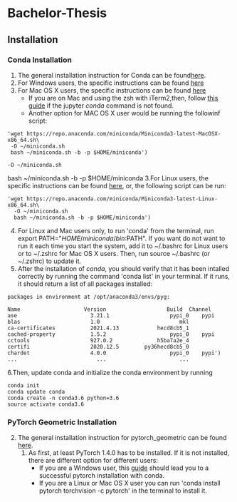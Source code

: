 # Bachelor-Thesis

## Installation
### Conda Installation
1. The general installation instruction for Conda can be found[here](https://docs.conda.io/projects/continuumio-conda/en/latest/user-guide/install/index.html).
  1. For Windows users, the specific instructions can be found [here](https://docs.conda.io/projects/continuumio-conda/en/latest/user-guide/install/windows.html)
  2. For Mac OS X users, the specific instructions can be found [here](https://docs.conda.io/projects/continuumio-conda/en/latest/user-guide/install/windows.html)
      * If you are on Mac and using the zsh with iTerm2,then, follow [this guide](https://medium.com/@sumitmenon/how-to-get-anaconda-to-work-with-oh-my-zsh-on-mac-os-x-7c1c7247d896) if the jupyter _conda_ command is not found.
      * Another option for MAC OS X user would be running the followinf script:
   ~~~~
  'wget https://repo.anaconda.com/miniconda/Miniconda3-latest-MacOSX-x86_64.sh\
    -O ~/miniconda.sh
    bash ~/miniconda.sh -b -p $HOME/miniconda')
   ~~~~
    -O ~/miniconda.sh
bash ~/miniconda.sh -b -p $HOME/miniconda
  3.For Linux users, the specific instructions can be found [here](https://docs.conda.io/projects/continuumio-conda/en/latest/user-guide/install/linux.html), or, the following script can be run:
  ~~~~
  'wget https://repo.anaconda.com/miniconda/Miniconda3-latest-Linux-x86_64.sh\
    -O ~/miniconda.sh
    bash ~/miniconda.sh -b -p $HOME/miniconda')
   ~~~~
  4. For Linux and Mac users only, to run 'conda' from the terminal, run export PATH="$HOME/miniconda/bin:$PATH". If you want do not want to run it each time you start the system, add it to ~/.bashrc for Linux users or to ~/.zshrc for Mac OS X users. Then, run source ~/.bashrc (or ~/.zshrc) to update it.
  5. After the installation of _conda_, you should verify that it has been intalled correctly by running the command 'conda list' in your terminal. If it runs, it should return a list of all packages installed:
 ~~~~
packages in environment at /opt/anaconda3/envs/pyg:

Name                    Version                   Build  Channel
ase                       3.21.1                   pypi_0    pypi
blas                      1.0                         mkl  
ca-certificates           2021.4.13            hecd8cb5_1  
cached-property           1.5.2                    pypi_0    pypi
cctools                   927.0.2              h5ba7a2e_4  
certifi                   2020.12.5        py36hecd8cb5_0  
chardet                   4.0.0                    pypi_0    pypi')
...                         ...                       ...
~~~~
6.Then, update conda and initialize the conda environment by running 
~~~~
conda init
conda update conda
conda create -n conda3.6 python=3.6
source activate conda3.6
~~~~
### PyTorch Geometric Installation
2) The general installation instruction for pytorch_geometric can be found [here](https://pytorch-geometric.readthedocs.io/en/latest/notes/installation.html#).
    1. As first, at least PyTorch 1.4.0 has to be installed. If it is not installed, there are different option for different users:
        * If you are a Windows user, this [guide](https://medium.com/@bryant.kou/how-to-install-pytorch-on-windows-step-by-step-cc4d004adb2a) should lead you to a successful pytorch installation with conda.
        * If you are a Linux or Mac OS X user you can run 'conda install pytorch torchvision -c pytorch' in the terminal to install it.
